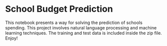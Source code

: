 # School Budget Prediction

This notebook presents a way for solving the prediction of schools spending. This project involves natural language processing and machine learning techniques.
The training and test data is included inside the zip file. Enjoy!
